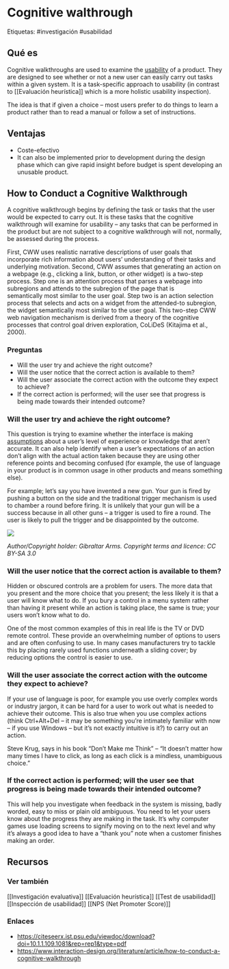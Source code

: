 # Cognitive walthrough
Etiquetas: #investigación #usabilidad 

## Qué es
Cognitive walkthroughs are used to examine the [usability](https://www.interaction-design.org/literature/topics/usability "What is Usability?") of a product. They are designed to see whether or not a new user can easily carry out tasks within a given system. It is a task-specific approach to usability (in contrast to [[Evaluación heurística]] which is a more holistic usability inspection). 

The idea is that if given a choice – most users prefer to do things to learn a product rather than to read a manual or follow a set of instructions.

## Ventajas
- Coste-efectivo
- It can also be implemented prior to development during the design phase which can give rapid insight before budget is spent developing an unusable product.

## How to Conduct a Cognitive Walkthrough
A cognitive walkthrough begins by defining the task or tasks that the user would be expected to carry out. It is these tasks that the cognitive walkthrough will examine for usability – any tasks that can be performed in the product but are not subject to a cognitive walkthrough will not, normally, be assessed during the process.

First, CWW uses realistic narrative descriptions of user goals that incorporate rich information about users’ understanding of their tasks and underlying motivation. Second, CWW assumes that generating an action on a webpage (e.g., clicking a link, button, or other widget) is a two-step process. Step one is an attention process that parses a webpage into subregions and attends to the subregion of the page that is  
semantically most similar to the user goal. Step two is an action selection process that selects and acts on a widget from the attended-to subregion, the widget semantically most similar to the user goal. This two-step CWW web navigation mechanism is derived from a theory of the cognitive processes that control goal driven exploration, CoLiDeS (Kitajima et al., 2000).

### Preguntas
-   Will the user try and achieve the right outcome?
-   Will the user notice that the correct action is available to them?
-   Will the user associate the correct action with the outcome they expect to achieve?
-   If the correct action is performed; will the user see that progress is being made towards their intended outcome?

### Will the user try and achieve the right outcome?
This question is trying to examine whether the interface is making [assumptions](https://www.interaction-design.org/literature/topics/assumptions "What is Assumptions?") about a user’s level of experience or knowledge that aren’t accurate. It can also help identify when a user’s expectations of an action don’t align with the actual action taken because they are using other reference points and becoming confused (for example, the use of language in your product is in common usage in other products and means something else).

For example; let’s say you have invented a new gun. Your gun is fired by pushing a button on the side and the traditional trigger mechanism is used to chamber a round before firing. It is unlikely that your gun will be a success because in all other guns – a trigger is used to fire a round. The user is likely to pull the trigger and be disappointed by the outcome.

![](https://public-media.interaction-design.org/images/uploads/ee3b4b803bc6f0ecd5fc983474f979e0.jpg)

_Author/Copyright holder: Gibraltar Arms. Copyright terms and licence: CC BY-SA 3.0_

### Will the user notice that the correct action is available to them?
Hidden or obscured controls are a problem for users. The more data that you present and the more choice that you present; the less likely it is that a user will know what to do. If you bury a control in a menu system rather than having it present while an action is taking place, the same is true; your users won’t know what to do.

One of the most common examples of this in real life is the TV or DVD remote control. These provide an overwhelming number of options to users and are often confusing to use. In many cases manufacturers try to tackle this by placing rarely used functions underneath a sliding cover; by reducing options the control is easier to use.

### Will the user associate the correct action with the outcome they expect to achieve?
If your use of language is poor, for example you use overly complex words or industry jargon, it can be hard for a user to work out what is needed to achieve their outcome. This is also true when you use complex actions (think Ctrl+Alt+Del – it may be something you’re intimately familiar with now – if you use Windows – but it’s not exactly intuitive is it?) to carry out an action.

Steve Krug, says in his book “Don’t Make me Think” – “It doesn’t matter how many times I have to click, as long as each click is a mindless, unambiguous choice.”

### If the correct action is performed; will the user see that progress is being made towards their intended outcome?
This will help you investigate when feedback in the system is missing, badly worded, easy to miss or plain old ambiguous. You need to let your users know about the progress they are making in the task. It’s why computer games use loading screens to signify moving on to the next level and why it’s always a good idea to have a “thank you” note when a customer finishes making an order.

## Recursos
### Ver también
[[Investigación evaluativa]]
[[Evaluación heurística]]
[[Test de usabilidad]]
[[Inspección de usabilidad]]
[[NPS (Net Promoter Score)]]

### Enlaces
- https://citeseerx.ist.psu.edu/viewdoc/download?doi=10.1.1.109.1081&rep=rep1&type=pdf
- https://www.interaction-design.org/literature/article/how-to-conduct-a-cognitive-walkthrough